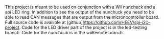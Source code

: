 This project is meant to be used on conjunction with a Wii nunchuck and a spi LED ring. In addition
to see the output of the nunchuck you need to be able to read CAN messages that are output from the
microncontroller board. Full source code is availible at 
[github]<https://github.com/HEEV/spi-i2c-project>. Code for the LED driver part of the project is 
in the led-testing branch. Code for the nunchuck is in the wiiRemote branch.
